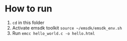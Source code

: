 # How to run

1. `cd` in this folder
2. Activate emsdk toolkit `source ~/emsdk/emsdk_env.sh`
2. Run `emcc hello_world.c -o hello.html`